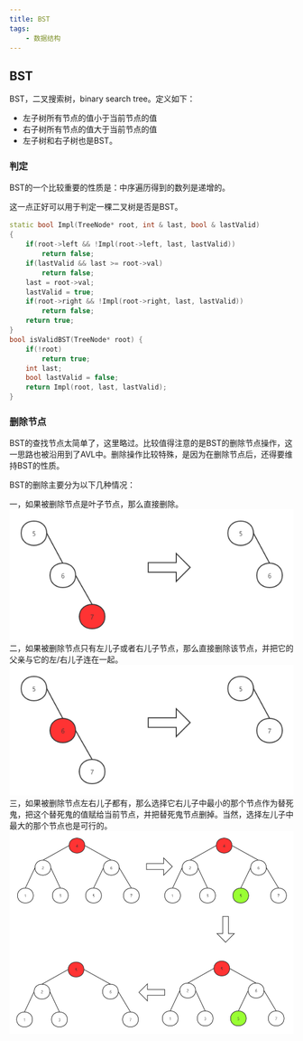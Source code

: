 ```yaml
---
title: BST
tags:
    - 数据结构
---
```


## BST

BST，二叉搜索树，binary  search tree。定义如下：

- 左子树所有节点的值小于当前节点的值
- 右子树所有节点的值大于当前节点的值
- 左子树和右子树也是BST。
<!-- more -->
### 判定

BST的一个比较重要的性质是：中序遍历得到的数列是递增的。

这一点正好可以用于判定一棵二叉树是否是BST。

```c++
static bool Impl(TreeNode* root, int & last, bool & lastValid)
{
    if(root->left && !Impl(root->left, last, lastValid))
        return false;
    if(lastValid && last >= root->val)
        return false;
    last = root->val;
    lastValid = true;
    if(root->right && !Impl(root->right, last, lastValid))
        return false;
    return true;
}
bool isValidBST(TreeNode* root) {
    if(!root)
        return true;
    int last;
    bool lastValid = false;
    return Impl(root, last, lastValid);
}
```

### 删除节点

BST的查找节点太简单了，这里略过。比较值得注意的是BST的删除节点操作，这一思路也被沿用到了AVL中。删除操作比较特殊，是因为在删除节点后，还得要维持BST的性质。

BST的删除主要分为以下几种情况：

一，如果被删除节点是叶子节点，那么直接删除。
![](remove1.png)
二，如果被删除节点只有左儿子或者右儿子节点，那么直接删除该节点，并把它的父亲与它的左/右儿子连在一起。
![](remove2.png)
三，如果被删除节点左右儿子都有，那么选择它右儿子中最小的那个节点作为替死鬼，把这个替死鬼的值赋给当前节点，并把替死鬼节点删掉。当然，选择左儿子中最大的那个节点也是可行的。
![](remove3.png)

